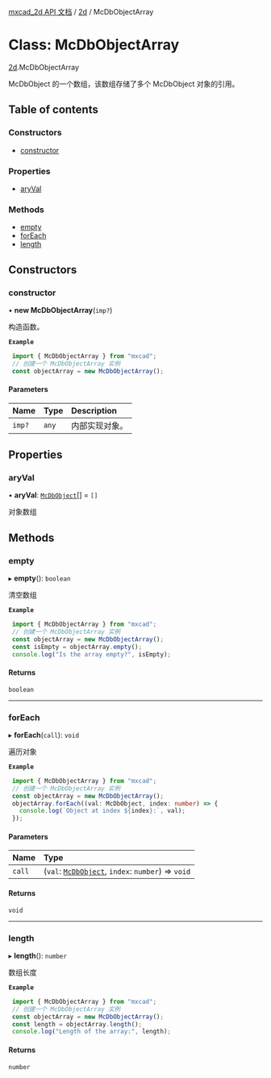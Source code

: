[mxcad_2d API 文档](../README.md) / [2d](../modules/2d.md) / McDbObjectArray

# Class: McDbObjectArray

[2d](../modules/2d.md).McDbObjectArray

McDbObject 的一个数组，该数组存储了多个 McDbObject 对象的引用。

## Table of contents

### Constructors

- [constructor](2d.McDbObjectArray.md#constructor)

### Properties

- [aryVal](2d.McDbObjectArray.md#aryval)

### Methods

- [empty](2d.McDbObjectArray.md#empty)
- [forEach](2d.McDbObjectArray.md#foreach)
- [length](2d.McDbObjectArray.md#length)

## Constructors

### constructor

• **new McDbObjectArray**(`imp?`)

构造函数。

**`Example`**

```ts
 import { McDbObjectArray } from "mxcad";
 // 创建一个 McDbObjectArray 实例
 const objectArray = new McDbObjectArray();
```

#### Parameters

| Name | Type | Description |
| :------ | :------ | :------ |
| `imp?` | `any` | 内部实现对象。 |

## Properties

### aryVal

• **aryVal**: [`McDbObject`](2d.McDbObject.md)[] = `[]`

对象数组

## Methods

### empty

▸ **empty**(): `boolean`

清空数组

**`Example`**

```ts
 import { McDbObjectArray } from "mxcad";
 // 创建一个 McDbObjectArray 实例
 const objectArray = new McDbObjectArray();
 const isEmpty = objectArray.empty();
 console.log("Is the array empty?", isEmpty);
```

#### Returns

`boolean`

___

### forEach

▸ **forEach**(`call`): `void`

遍历对象

**`Example`**

```ts
 import { McDbObjectArray } from "mxcad";
 // 创建一个 McDbObjectArray 实例
 const objectArray = new McDbObjectArray();
 objectArray.forEach((val: McDbObject, index: number) => {
   console.log(`Object at index ${index}:`, val); 
 });
```

#### Parameters

| Name | Type |
| :------ | :------ |
| `call` | (`val`: [`McDbObject`](2d.McDbObject.md), `index`: `number`) => `void` |

#### Returns

`void`

___

### length

▸ **length**(): `number`

数组长度

**`Example`**

```ts
 import { McDbObjectArray } from "mxcad";
 // 创建一个 McDbObjectArray 实例
 const objectArray = new McDbObjectArray();
 const length = objectArray.length();
 console.log("Length of the array:", length);
```

#### Returns

`number`
